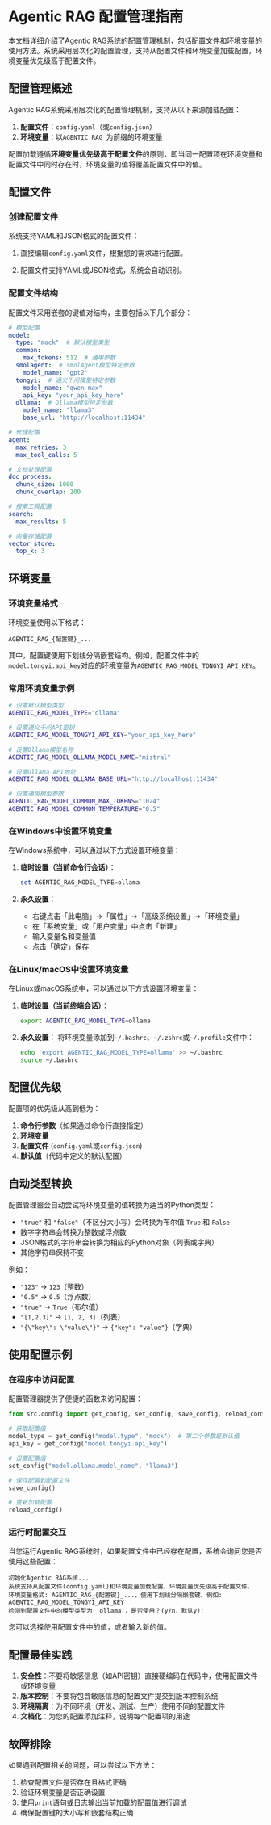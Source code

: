 # Agentic RAG 配置管理指南

本文档详细介绍了Agentic RAG系统的配置管理机制，包括配置文件和环境变量的使用方法。系统采用层次化的配置管理，支持从配置文件和环境变量加载配置，环境变量优先级高于配置文件。

## 配置管理概述

Agentic RAG系统采用层次化的配置管理机制，支持从以下来源加载配置：

1. **配置文件**：`config.yaml`（或`config.json`）
2. **环境变量**：以`AGENTIC_RAG_`为前缀的环境变量

配置加载遵循**环境变量优先级高于配置文件**的原则，即当同一配置项在环境变量和配置文件中同时存在时，环境变量的值将覆盖配置文件中的值。

## 配置文件

### 创建配置文件

系统支持YAML和JSON格式的配置文件：

1. 直接编辑`config.yaml`文件，根据您的需求进行配置。

2. 配置文件支持YAML或JSON格式，系统会自动识别。

### 配置文件结构

配置文件采用嵌套的键值对结构，主要包括以下几个部分：

```yaml
# 模型配置
model:
  type: "mock"  # 默认模型类型
  common:
    max_tokens: 512  # 通用参数
  smolagent:  # smolAgent模型特定参数
    model_name: "gpt2"
  tongyi:  # 通义千问模型特定参数
    model_name: "qwen-max"
    api_key: "your_api_key_here"
  ollama:  # Ollama模型特定参数
    model_name: "llama3"
    base_url: "http://localhost:11434"

# 代理配置
agent:
  max_retries: 3
  max_tool_calls: 5

# 文档处理配置
doc_process:
  chunk_size: 1000
  chunk_overlap: 200

# 搜索工具配置
search:
  max_results: 5

# 向量存储配置
vector_store:
  top_k: 3
```

## 环境变量

### 环境变量格式

环境变量使用以下格式：

```
AGENTIC_RAG_{配置键}_...
```

其中，配置键使用下划线分隔嵌套结构。例如，配置文件中的`model.tongyi.api_key`对应的环境变量为`AGENTIC_RAG_MODEL_TONGYI_API_KEY`。

### 常用环境变量示例

```bash
# 设置默认模型类型
AGENTIC_RAG_MODEL_TYPE="ollama"

# 设置通义千问API密钥
AGENTIC_RAG_MODEL_TONGYI_API_KEY="your_api_key_here"

# 设置Ollama模型名称
AGENTIC_RAG_MODEL_OLLAMA_MODEL_NAME="mistral"

# 设置Ollama API地址
AGENTIC_RAG_MODEL_OLLAMA_BASE_URL="http://localhost:11434"

# 设置通用模型参数
AGENTIC_RAG_MODEL_COMMON_MAX_TOKENS="1024"
AGENTIC_RAG_MODEL_COMMON_TEMPERATURE="0.5"
```

### 在Windows中设置环境变量

在Windows系统中，可以通过以下方式设置环境变量：

1. **临时设置（当前命令行会话）**：
   ```powershell
   set AGENTIC_RAG_MODEL_TYPE=ollama
   ```

2. **永久设置**：
   - 右键点击「此电脑」->「属性」->「高级系统设置」->「环境变量」
   - 在「系统变量」或「用户变量」中点击「新建」
   - 输入变量名和变量值
   - 点击「确定」保存

### 在Linux/macOS中设置环境变量

在Linux或macOS系统中，可以通过以下方式设置环境变量：

1. **临时设置（当前终端会话）**：
   ```bash
   export AGENTIC_RAG_MODEL_TYPE=ollama
   ```

2. **永久设置**：
   将环境变量添加到`~/.bashrc`、`~/.zshrc`或`~/.profile`文件中：
   ```bash
   echo 'export AGENTIC_RAG_MODEL_TYPE=ollama' >> ~/.bashrc
   source ~/.bashrc
   ```

## 配置优先级

配置项的优先级从高到低为：

1. **命令行参数**（如果通过命令行直接指定）
2. **环境变量**
3. **配置文件** (`config.yaml`或`config.json`)
4. **默认值**（代码中定义的默认配置）

## 自动类型转换

配置管理器会自动尝试将环境变量的值转换为适当的Python类型：

- `"true"` 和 `"false"`（不区分大小写）会转换为布尔值 `True` 和 `False`
- 数字字符串会转换为整数或浮点数
- JSON格式的字符串会转换为相应的Python对象（列表或字典）
- 其他字符串保持不变

例如：
- `"123"` -> `123`（整数）
- `"0.5"` -> `0.5`（浮点数）
- `"true"` -> `True`（布尔值）
- `"[1,2,3]"` -> `[1, 2, 3]`（列表）
- `"{\"key\": \"value\"}"` -> `{"key": "value"}`（字典）

## 使用配置示例

### 在程序中访问配置

配置管理器提供了便捷的函数来访问配置：

```python
from src.config import get_config, set_config, save_config, reload_config

# 获取配置值
model_type = get_config("model.type", "mock")  # 第二个参数是默认值
api_key = get_config("model.tongyi.api_key")

# 设置配置值
set_config("model.ollama.model_name", "llama3")

# 保存配置到配置文件
save_config()

# 重新加载配置
reload_config()
```

### 运行时配置交互

当您运行Agentic RAG系统时，如果配置文件中已经存在配置，系统会询问您是否使用这些配置：

```
初始化Agentic RAG系统...
系统支持从配置文件(config.yaml)和环境变量加载配置，环境变量优先级高于配置文件。
环境变量格式: AGENTIC_RAG_{配置键}_...，使用下划线分隔嵌套键。例如: AGENTIC_RAG_MODEL_TONGYI_API_KEY
检测到配置文件中的模型类型为 'ollama'，是否使用？(y/n，默认y): 
```

您可以选择使用配置文件中的值，或者输入新的值。

## 配置最佳实践

1. **安全性**：不要将敏感信息（如API密钥）直接硬编码在代码中，使用配置文件或环境变量
2. **版本控制**：不要将包含敏感信息的配置文件提交到版本控制系统
3. **环境隔离**：为不同环境（开发、测试、生产）使用不同的配置文件
4. **文档化**：为您的配置添加注释，说明每个配置项的用途

## 故障排除

如果遇到配置相关的问题，可以尝试以下方法：

1. 检查配置文件是否存在且格式正确
2. 验证环境变量是否正确设置
3. 使用`print`语句或日志输出当前加载的配置值进行调试
4. 确保配置键的大小写和嵌套结构正确